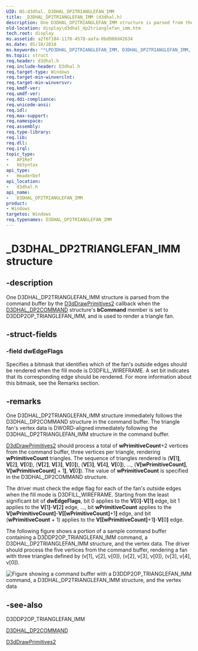 ```yaml
---
UID: NS:d3dhal._D3DHAL_DP2TRIANGLEFAN_IMM
title: _D3DHAL_DP2TRIANGLEFAN_IMM (d3dhal.h)
description: One D3DHAL_DP2TRIANGLEFAN_IMM structure is parsed from the command buffer by the D3dDrawPrimitives2 callback when the D3DHAL_DP2COMMAND structure's bCommand member is set to D3DDP2OP_TRIANGLEFAN_IMM, and is used to render a triangle fan.
old-location: display\d3dhal_dp2trianglefan_imm.htm
tech.root: display
ms.assetid: a2f6f184-1178-4578-aafa-0bd088d42634
ms.date: 05/10/2018
ms.keywords: "*LPD3DHAL_DP2TRIANGLEFAN_IMM, D3DHAL_DP2TRIANGLEFAN_IMM, D3DHAL_DP2TRIANGLEFAN_IMM structure [Display Devices], LPD3DHAL_DP2TRIANGLEFAN_IMM, LPD3DHAL_DP2TRIANGLEFAN_IMM structure pointer [Display Devices], _D3DHAL_DP2TRIANGLEFAN_IMM, d3dhal/D3DHAL_DP2TRIANGLEFAN_IMM, d3dhal/LPD3DHAL_DP2TRIANGLEFAN_IMM, d3dstrct_a3365200-9001-4f6b-bb38-2ca384a89b25.xml, display.d3dhal_dp2trianglefan_imm"
ms.topic: struct
req.header: d3dhal.h
req.include-header: D3dhal.h
req.target-type: Windows
req.target-min-winverclnt: 
req.target-min-winversvr: 
req.kmdf-ver: 
req.umdf-ver: 
req.ddi-compliance: 
req.unicode-ansi: 
req.idl: 
req.max-support: 
req.namespace: 
req.assembly: 
req.type-library: 
req.lib: 
req.dll: 
req.irql: 
topic_type:
-	APIRef
-	kbSyntax
api_type:
-	HeaderDef
api_location:
-	d3dhal.h
api_name:
-	D3DHAL_DP2TRIANGLEFAN_IMM
product:
- Windows
targetos: Windows
req.typenames: D3DHAL_DP2TRIANGLEFAN_IMM
---
```


# _D3DHAL_DP2TRIANGLEFAN_IMM structure


## -description


One D3DHAL_DP2TRIANGLEFAN_IMM structure is parsed from the command buffer by the <a href="https://msdn.microsoft.com/6128ff7a-0d2c-48df-8b5e-cab33c5a74f5">D3dDrawPrimitives2</a> callback when the <a href="https://msdn.microsoft.com/library/windows/hardware/ff545454">D3DHAL_DP2COMMAND</a> structure's <b>bCommand</b> member is set to D3DDP2OP_TRIANGLEFAN_IMM, and is used to render a triangle fan.


## -struct-fields




### -field dwEdgeFlags

Specifies a bitmask that identifies which of the fan's outside edges should be rendered when the fill mode is D3DFILL_WIREFRAME. A set bit indicates that its corresponding edge should be rendered. For more information about this bitmask, see the Remarks section.


## -remarks



One D3DHAL_DP2TRIANGLEFAN_IMM structure immediately follows the D3DHAL_DP2COMMAND structure in the command buffer. The triangle fan's vertex data is DWORD-aligned immediately following the D3DHAL_DP2TRIANGLEFAN_IMM structure in the command buffer.


<a href="https://msdn.microsoft.com/6128ff7a-0d2c-48df-8b5e-cab33c5a74f5">D3dDrawPrimitives2</a> should process a total of <b>wPrimitiveCount</b>+2 vertices from the command buffer, three vertices per triangle, rendering <b>wPrimitiveCount</b> triangles. The sequence of triangles rendered is (<b>V[</b>1<b>]</b>, <b>V[</b>2<b>]</b>, <b>V[</b>0<b>]</b>), (<b>V[</b>2<b>]</b>, <b>V[</b>3<b>]</b>, <b>V[</b>0<b>]</b>), (<b>V[</b>3<b>]</b>, <b>V[</b>4<b>]</b>, <b>V[</b>0<b>]</b>), ..., (<b>V[wPrimitiveCount]</b>, <b>V[wPrimitiveCount]</b> + 1<b>]</b>, <b>V[</b>0<b>]</b>). The value of <b>wPrimitiveCount</b> is specified in the D3DHAL_DP2COMMAND structure.

The driver must check the edge flag for each of the fan's outside edges when the fill mode is D3DFILL_WIREFRAME. Starting from the least significant bit of <b>dwEdgeFlags</b>, bit 0 applies to the <b>V[</b>0<b>]</b>-<b>V[</b>1<b>]</b> edge, bit 1 applies to the <b>V[</b>1<b>]</b>-<b>V[</b>2<b>]</b> edge, ..., bit <b>wPrimitiveCount</b> applies to the <b>V[wPrimitiveCount]</b>-<b>V[[wPrimitiveCount]</b>+1<b>]</b> edge, and bit (<b>wPrimitiveCount</b> + 1) applies to the <b>V[[wPrimitiveCount]</b>+1<b>]</b>-<b>V[</b>0<b>]</b> edge.

The following figure shows a portion of a sample command buffer containing a D3DDP2OP_TRIANGLEFAN_IMM command, a D3DHAL_DP2TRIANGLEFAN_IMM structure, and the vertex data. The driver should process the five vertices from the command buffer, rendering a fan with three triangles defined by (v[1], v[2], v[0]), (v[2], v[3], v[0]), (v[3], v[4], v[0]).

<img alt="Figure showing a command buffer with a D3DDP2OP_TRIANGLEFAN_IMM command, a D3DHAL_DP2TRIANGLEFAN_IMM structure, and the vertex data " src="images/dp2tfimm.png"/>



## -see-also




D3DDP2OP_TRIANGLEFAN_IMM



<a href="https://msdn.microsoft.com/library/windows/hardware/ff545454">D3DHAL_DP2COMMAND</a>



<a href="https://msdn.microsoft.com/6128ff7a-0d2c-48df-8b5e-cab33c5a74f5">D3dDrawPrimitives2</a>
 

 

